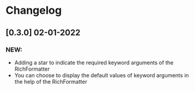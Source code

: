 # Changelog

## [0.3.0] 02-01-2022

### NEW:

 - Adding a star to indicate the required keyword arguments of the RichFormatter
 - You can choose to display the default values of keyword arguments
in the help of the RichFormatter
